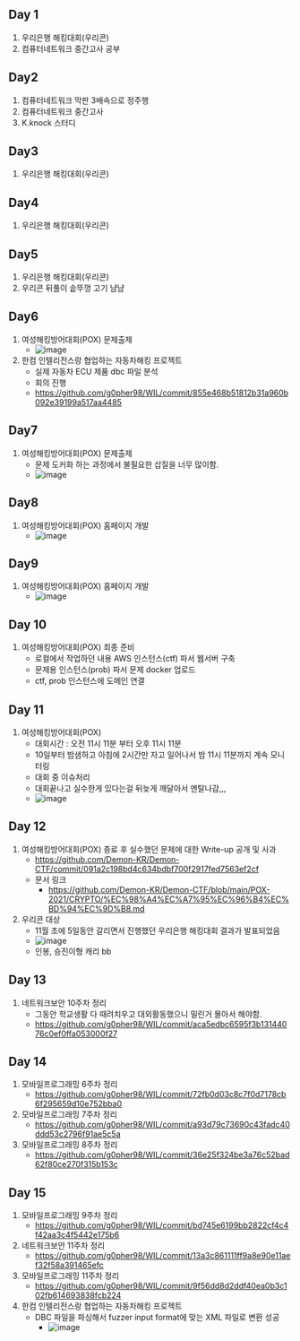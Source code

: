 ## Day 1
1. 우리은행 해킹대회(우리콘)
2. 컴퓨터네트워크 중간고사 공부

## Day2
1. 컴퓨터네트워크 막판 3배속으로 정주행
2. 컴퓨터네트워크 중간고사
3. K.knock 스터디

## Day3
1. 우리은행 해킹대회(우리콘)

## Day4
1. 우리은행 해킹대회(우리콘)

## Day5
1. 우리은행 해킹대회(우리콘)
2. 우리콘 뒤풀이 솥뚜껑 고기 냠냠

## Day6
1. 여성해킹방어대회(POX) 문제출제
    - ![image](https://user-images.githubusercontent.com/44149738/140949816-950a47c3-3559-4295-a0b8-697d22bb5878.png)
2. 한컴 인텔리전스랑 협업하는 자동차해킹 프로젝트
    - 실제 자동차 ECU 제품 dbc 파일 분석
    - 회의 진행
    - https://github.com/g0pher98/WIL/commit/855e468b51812b31a960b092e39199a517aa4485

## Day7
1. 여성해킹방어대회(POX) 문제출제
    - 문제 도커화 하는 과정에서 불필요한 삽질을 너무 많이함.
    - ![image](https://user-images.githubusercontent.com/44149738/140950759-0d0c9e6a-c482-41f1-8d23-36e423fc694b.png)

## Day8
1. 여성해킹방어대회(POX) 홈페이지 개발
    - ![image](https://user-images.githubusercontent.com/44149738/140958210-e9e6bde5-70ae-47d6-99d7-12f3bd7a41ee.png)

## Day9
1. 여성해킹방어대회(POX) 홈페이지 개발
    - ![image](https://user-images.githubusercontent.com/44149738/140959642-790f0f33-9d5a-4148-a01a-aca1874164b3.png)

## Day 10
1. 여성해킹방어대회(POX) 최종 준비
    - 로컬에서 작업하던 내용 AWS 인스턴스(ctf) 파서 웹서버 구축
    - 문제용 인스턴스(prob) 파서 문제 docker 업로드
    - ctf, prob 인스턴스에 도메인 연결

## Day 11
1. 여성해킹방어대회(POX)
    - 대회시간 : 오전 11시 11분 부터 오후 11시 11분
    - 10일부터 밤샘하고 아침에 2시간만 자고 일어나서 밤 11시 11분까지 계속 모니터링
    - 대회 중 이슈처리
    - 대회끝나고 실수한게 있다는걸 뒤늦게 깨달아서 멘탈나감,,,
    - ![image](https://user-images.githubusercontent.com/44149738/141653349-3339e52d-0f3b-4ba6-9557-cf960da489cd.png)

## Day 12
1. 여성해킹방어대회(POX) 종료 후 실수했던 문제에 대한 Write-up 공개 및 사과
    - https://github.com/Demon-KR/Demon-CTF/commit/091a2c198bd4c634bdbf700f2917fed7563ef2cf
    - 문서 링크
        - https://github.com/Demon-KR/Demon-CTF/blob/main/POX-2021/CRYPTO/%EC%98%A4%EC%A7%95%EC%96%B4%EC%BD%94%EC%9D%B8.md
2. 우리콘 대상
    - 11월 초에 5일동안 갈리면서 진행했던 우리은행 해킹대회 결과가 발표되었음
    - ![image](https://user-images.githubusercontent.com/44149738/141653683-a2db591e-c616-4949-acdf-0c23f67321ee.png)
    - 인봉, 승진이형 캐리 bb

## Day 13
1. 네트워크보안 10주차 정리
    - 그동안 학교생활 다 때려치우고 대외활동했으니 밀린거 몰아서 해야함.
    - https://github.com/g0pher98/WIL/commit/aca5edbc6595f3b13144076c0ef0ffa053000f27

## Day 14
1. 모바일프로그래밍 6주차 정리
    - https://github.com/g0pher98/WIL/commit/72fb0d03c8c7f0d7178cb6f295659d10e752bba0
2. 모바일프로그래밍 7주차 정리
    - https://github.com/g0pher98/WIL/commit/a93d79c73690c43fadc40ddd53c2796f91ae5c5a
3. 모바일프로그래밍 8주차 정리
    - https://github.com/g0pher98/WIL/commit/36e25f324be3a76c52bad62f80ce270f315b153c

## Day 15
1. 모바일프로그래밍 9주차 정리
    - https://github.com/g0pher98/WIL/commit/bd745e6199bb2822cf4c4f42aa3c4f5442e175b6
2. 네트워크보안 11주차 정리
    - https://github.com/g0pher98/WIL/commit/13a3c861111ff9a8e90e11aef32f58a391465efc
3. 모바일프로그래밍 11주차 정리
    - https://github.com/g0pher98/WIL/commit/9f56dd8d2ddf40ea0b3c102fb614693838fcb224
4. 한컴 인텔리전스랑 협업하는 자동차해킹 프로젝트
    - DBC 파일을 파싱해서 fuzzer input format에 맞는 XML 파일로 변환 성공
        - ![image](https://user-images.githubusercontent.com/44149738/141818699-3ba8f39d-e246-4c04-85c0-93c463785bd2.png)


